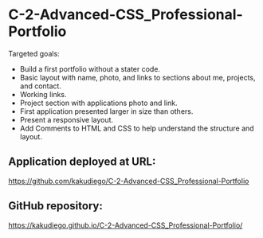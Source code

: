 # C-2-Advanced-CSS_Professional-Portfolio

Targeted goals:

- Build a first portfolio without a stater code.
- Basic layout with name, photo, and links to sections about me, projects, and contact.
- Working links.
- Project section with applications photo and link.
- First application presented larger in size than others.
- Present a responsive layout.
- Add Comments to HTML and CSS to help understand the structure and layout.

## Application deployed at URL:

https://github.com/kakudiego/C-2-Advanced-CSS_Professional-Portfolio

## GitHub repository:

https://kakudiego.github.io/C-2-Advanced-CSS_Professional-Portfolio/
